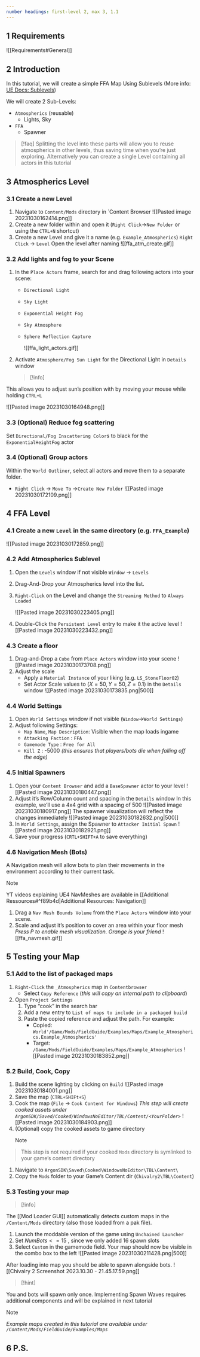 ```yaml
---
number headings: first-level 2, max 3, 1.1
---
```

## 1 Requirements
![[Requirements#General]]
## 2 Introduction
In this tutorial, we will create a simple FFA Map Using Sublevels (More info: [UE Docs: Sublevels](https://docs.unrealengine.com/4.27/en-US/Basics/Levels/CollaborateWithSublevels/))

We will create 2 Sub-Levels:
- ``Atmospherics`` (reusable)
	- Lights, Sky
- ``FFA``
	- Spawner
	  
> [!faq]
> Splitting the level into these parts will allow you to reuse atmospherics in other levels, thus saving time when you’re just exploring. Alternatively you can create a single Level containing all actors in this tutorial


## 3 Atmospherics Level
### 3.1 Create a new Level
1. Navigate to `Content/Mods` directory  in `Content Browser
   ![[Pasted image 20231030162414.png]]
2. Create a new folder within and open it
   (`Right Click`→`New Folder` or using the `CTRL+N` shortcut)
3. Create a new Level and give it a name (e.g. `Example_Atmospherics`)
   `Right Click` → `Level`
    Open the level after naming
    ![[ffa_atm_create.gif]]
### 3.2 Add lights and fog to your Scene

1. In the `Place Actors` frame, search for and drag following actors into your scene:
   
   - ``Directional Light``
   - ``Sky Light``
   - ``Exponential Height Fog``
   - ``Sky Atmosphere``
   - ``Sphere Reflection Capture``
     
     ![[ffa_light_actors.gif]]

2. Activate `Atmosphere/Fog Sun Light` for the Directional Light in `Details` window
   > [!info]
> 
This allows you to adjust sun’s position with by moving your mouse while holding `CTRL+L`

   ![[Pasted image 20231030164948.png]]
### 3.3 (Optional) Reduce fog scattering
Set `Directional/Fog Inscattering Color`s  to black for the ``ExponentialHeightFog`` actor
### 3.4 (Optional) Group actors
Within the ``World Outliner``, select all actors and move them to a separate folder.
- `Right Click` → `Move To` →`Create New Folder`
  ![[Pasted image 20231030172109.png]]

## 4 FFA Level
### 4.1 Create a new ``Level`` in the same directory (e.g. `FFA_Example`)
![[Pasted image 20231030172859.png]]
### 4.2 Add Atmospherics Sublevel
1. Open the `Levels` window if not visible
	`Window` → `Levels`
2. Drag-And-Drop your Atmospherics level into the list.
3. `Right-Click` on the Level and change the `Streaming Method` to `Always Loaded`
   
   ![[Pasted image 20231030223405.png]]
4. Double-Click the `Persistent Level` entry to make it the active level
   ![[Pasted image 20231030223432.png]]
### 4.3 Create a floor
1. Drag-and-Drop a `Cube` from `Place Actors` window into your scene
   ![[Pasted image 20231030173708.png]]
2. Adjust the scale
   - Apply a `Material Instance` of your liking (e.g. `LS_StoneFloor02`)
   - Set Actor Scale values to ($X=50, Y=50, Z=0.1$) in the `Details` window
   ![[Pasted image 20231030173835.png|500]]
### 4.4 World Settings
1. Open `World Settings` window if not visible (`Window`→`World Settings`)
2. Adjust following Settings:
   - `Map Name`, `Map Description`: Visible when the map loads ingame
   - `Attacking Faction` : `FFA`
   - `Gamemode Type` : `Free for All`
   - `Kill Z` : -5000 _(this ensures that players/bots die when falling off the edge)_

### 4.5 Initial Spawners

1. Open your `Content Browser` and add a `BaseSpawner`  actor to your level
   ![[Pasted image 20231030180447.png]]
2. Adjust it’s Row/Column count and spacing in the `Details` window
   In this example, we’ll use a 4x4 grid with a spacing of 500
   ![[Pasted image 20231030180917.png]]
   The spawner visualization will reflect the changes immediately
   ![[Pasted image 20231030182632.png|500]]
3. In `World Settings`, assign the Spawner to `Attacker Initial Spawn`
   ![[Pasted image 20231030182921.png]]
4. Save your progress (`CRTL+SHIFT+A` to save everything)
### 4.6 Navigation Mesh (Bots)
A Navigation mesh will allow bots to plan their movements in the environment according to their current task. 

> [!note]
> 
YT videos explaining UE4 NavMeshes are available in [[Additional Ressources#^f89b4d|Additional Resources: Navigation]]

1. Drag a `Nav Mesh Bounds Volume` from the `Place Actors` window into your scene.
2. Scale and adjust it’s position to cover an area within your floor mesh
   _Press P to enable mesh visualization. Orange is your friend_
   ![[ffa_navmesh.gif]]
## 5 Testing your Map
### 5.1 Add to the list of packaged maps
1. `Right-Click` the `_Atmospherics` map in `Contentbrowser`
   - Select `Copy Reference` (_this will copy an internal path to clipboard_)
2. Open `Project Settings`
	1. Type “cook” in the search bar
	2. Add a new entry to `List of maps to include in a packaged build`
	3. Paste the copied reference and adjust the path. For example:
	   - Copied: `World'/Game/Mods/FieldGuide/Examples/Maps/Example_Atmospherics.Example_Atmospherics'`
	   - Target: `/Game/Mods/FieldGuide/Examples/Maps/Example_Atmospherics`
	![[Pasted image 20231030183852.png]]

### 5.2 Build, Cook, Copy
1. Build the scene lighting by clicking on `Build`
   ![[Pasted image 20231030184001.png]]
2. Save the map (`CTRL+SHIFt+S`)
3. Cook the map (``File`` → ``Cook Content for Windows``)
   _This step will create cooked assets under `ArgonSDK/Saved/Cooked/WindowsNoEditor/TBL/Content/<YourFolder>`_
   ![[Pasted image 20231030184903.png]]
4. (Optional) copy the cooked assets to game directory
   > [!note]
> This step is not required if your cooked `Mods` directory is symlinked to your game’s content directory

   1. Navigate to `ArgonSDK\Saved\Cooked\WindowsNoEditor\TBL\Content\`
   2. Copy the `Mods` folder to your Game’s Content dir (`Chivalry2\TBL\Content`)
### 5.3 Testing your map
> [!info]
> 
The [[Mod Loader GUI]] automatically detects custom maps in the `/Content/Mods` directory (also those loaded from a pak file). 

1. Launch the moddable version of the game using `Unchained Launcher`
2. Set $NumBots<=15$ , since we only added 16 spawn slots
3. Select `Custom` in the gamemode field. Your map should now be visible in the combo box to the left
   ![[Pasted image 20231030211428.png|500]]

After loading into map you should be able to spawn alongside bots.
   ![[Chivalry 2 Screenshot 2023.10.30 - 21.45.17.59.png]]
   
> [!hint]
> 
You and bots will spawn only once. Implementing Spawn Waves requires additional components and will be explained in next tutorial

> [!note]
> _Example maps created in this tutorial are available under `/Content/Mods/FieldGuide/Examples/Maps`_
## 6 P.S.

